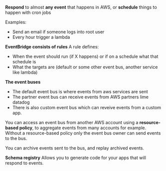 **Respond** to almost **any event** that happens in AWS, or **schedule** things to happen with cron jobs

Examples:
- Send an email if someone logs into root user
- Every hour trigger a lambda

**EventBridge consists of rules**
A rule defines:
- When the event should run (if X happens) or if on a schedule what that schedule is
- What the targets are (default or some other event bus, another service like lambda)

**The event buses**
- The default event bus is where events from aws services are sent
- The partner event bus can receive events from AWS partners lime datadog
- There is also custom event bus which can reveive events from a custom app.

You can access an event bus from another AWS account using a **resource-based policy**, to aggregate events from many accounts for example. Without a resource-based policy only the event bus owner can send events to the bus.

You can archive events sent to the bus, and replay archived events.

**Schema registry**
Allows you to generate code for your apps that will respond to events.

